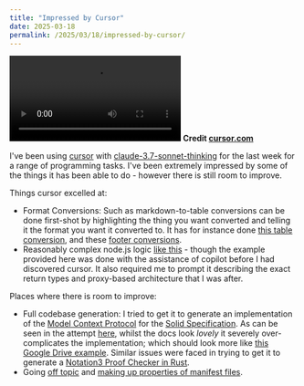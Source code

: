 ```yaml
---
title: "Impressed by Cursor"
date: 2025-03-18
permalink: /2025/03/18/impressed-by-cursor/
---
```


<video autoplay="" class="relative bottom-0 left-1/2 z-10 w-auto -translate-x-1/2 overflow-hidden rounded-t-lg lg:absolute lg:h-[90%]" loop="" playsinline="" preload="auto" src="https://assets.basehub.com/191e7e6d/2c99e8a087f981290dc74d2b621a7192/current-best-for-two-mp4.mp4"></video>
**Credit [cursor.com](https://cursor.com)**

I've been using [cursor](https://www.cursor.com) with [claude-3.7-sonnet-thinking](https://www.anthropic.com/news/claude-3-7-sonnet) for the last week for a range of programming tasks. I've been extremely impressed by some of the things it has been able to do - however there is still room to improve.

Things cursor excelled at:
 - Format Conversions: Such as markdown-to-table conversions can be done first-shot by highlighting the thing you want converted and telling it the format you want it converted to. It has for instance done [this table conversion](https://github.com/jeswr/blog/commit/60b8ea96ab72f36fa1ebb5fab4921761f1591b4c), and these [footer conversions](https://github.com/jeswr/blog/blob/f110776806e091c9550effa36d0d563b3653557e/raw-posts/disambiguating-data-wallets.md?plain=1#L739).
 - Reasonably complex node.js logic [like this](https://github.com/rdfjs/N3.js/pull/503) - though the example provided here was done with the assistance of copilot before I had discovered cursor. It also required me to prompt it describing the exact return types and proxy-based architecture that I was after.

Places where there is room to improve:
 - Full codebase generation: I tried to get it to generate an implementation of the [Model Context Protocol](https://modelcontextprotocol.io/introduction) for the [Solid Specification](https://solidproject.org/specification). As can be seen in the attempt [here](https://github.com/jeswr/solid-mcp/tree/56b951cc9577b36ed1b89540e7b233afbb5f0b4e), whilst the docs look *lovely* it severely over-complicates the implementation; which should look more like [this Google Drive example](https://github.com/modelcontextprotocol/servers/tree/main/src/gdrive). Similar issues were faced in trying to get it to generate a [Notation3 Proof Checker in Rust](https://github.com/jeswr/n3proof.rs/tree/7e7e8ceafacc31b0872349d0daf391054831f686).
 - Going [off topic](https://github.com/oxigraph/oxigraph/pull/1213#discussion_r1997515722) and [making up properties of manifest files](https://github.com/oxigraph/oxigraph/pull/1213#discussion_r1997649834).
